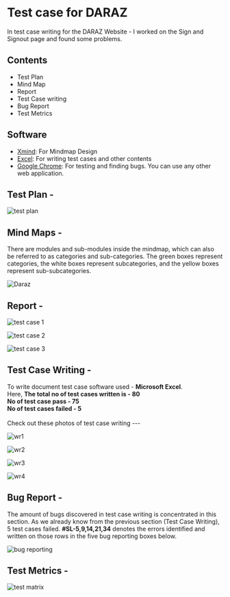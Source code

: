 # Test case for DARAZ

In test case writing for the DARAZ Website - I worked on the Sign and Signout page and found some problems. 

## Contents
+ Test Plan 
+ Mind Map
+ Report
+ Test Case writing
+ Bug Report
+ Test Metrics
## Software 
- [Xmind](https://xmind.app): For Mindmap Design
- [Excel](): For writing test cases and other contents
- [Google Chrome](https://www.google.com/chrome): For testing and finding bugs. You can use any other web application.
  
## Test Plan -
![test plan](https://github.com/rashadkhan97/Tast-Case-for-DARAZ/assets/76771109/b1e724f2-db5e-42e7-8c72-392c73cad9c9)

## Mind Maps - 
There are modules and sub-modules inside the mindmap, which can also be referred to as categories and sub-categories. The green boxes represent categories, the white boxes represent subcategories, and the yellow boxes represent sub-subcategories.

![Daraz](https://github.com/rashadkhan97/Tast-Case-for-DARAZ/assets/76771109/045388d4-00ef-40b3-883c-c074e4d4290e)


## Report -

![test case 1](https://github.com/rashadkhan97/Tast-Case-for-DARAZ/assets/76771109/22ce744b-00b7-49cc-99a3-f44e5e6a724f)

![test case 2](https://github.com/rashadkhan97/Tast-Case-for-DARAZ/assets/76771109/221e2a7c-a2c1-4c5d-8ad6-42b1a6018643)

![test case 3](https://github.com/rashadkhan97/Tast-Case-for-DARAZ/assets/76771109/a4b9d0a3-d0de-4978-bfee-4d7692058011)

## Test Case Writing -
To write document test case software used - **Microsoft Excel**. 
<br>Here, **The total no of test cases written is - 80**  </br> **No of test case pass - 75** <br>**No of test cases failed - 5**</br>
<br> Check out these photos of test case writing --- </br>

![wr1](https://github.com/rashadkhan97/Tast-Case-for-DARAZ/assets/76771109/0b95b583-60a6-4e4a-8799-71595675e24e)

![wr2](https://github.com/rashadkhan97/Tast-Case-for-DARAZ/assets/76771109/2c7c8329-e282-4060-8d1f-787b0d727b6f)

![wr3](https://github.com/rashadkhan97/Tast-Case-for-DARAZ/assets/76771109/4f1c24ea-4c4b-427f-80a2-98053b81b0f8)

![wr4](https://github.com/rashadkhan97/Tast-Case-for-DARAZ/assets/76771109/395fd4f1-eecc-45f1-be2f-359f1f13d1cb)

## Bug Report -
The amount of bugs discovered in test case writing is concentrated in this section. As we already know from the previous section (Test Case Writing), 5 test cases failed. **#SL-5,9,14,21,34** denotes the errors identified and written on those rows in the five bug reporting boxes below.

![bug reporting](https://github.com/rashadkhan97/Tast-Case-for-DARAZ/assets/76771109/4713e2ea-2cd2-4b36-bba5-07f6187b8556)

## Test Metrics -

![test matrix](https://github.com/rashadkhan97/Tast-Case-for-DARAZ/assets/76771109/6a2d6ba0-0acd-4a4c-aa41-c3c96245fa3e)
